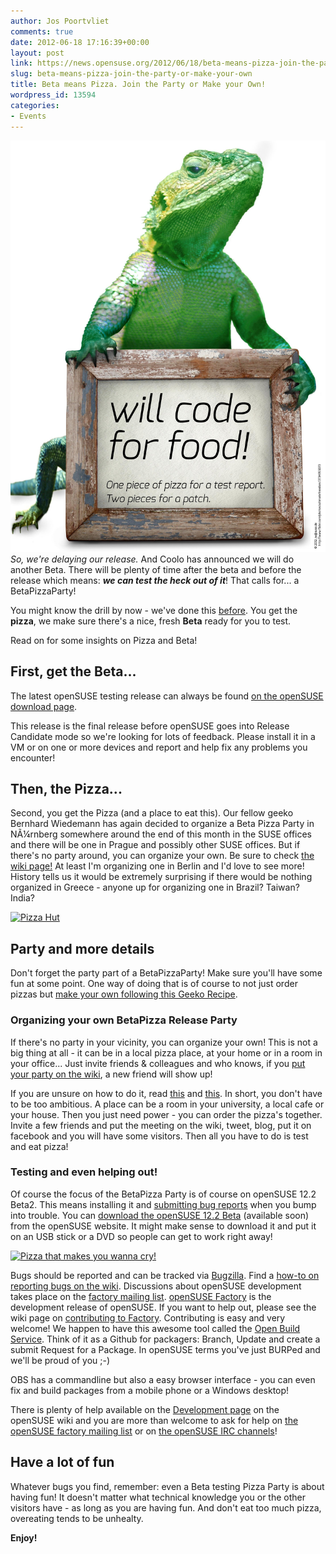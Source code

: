 ```yaml
---
author: Jos Poortvliet
comments: true
date: 2012-06-18 17:16:39+00:00
layout: post
link: https://news.opensuse.org/2012/06/18/beta-means-pizza-join-the-party-or-make-your-own/
slug: beta-means-pizza-join-the-party-or-make-your-own
title: Beta means Pizza. Join the Party or Make your Own!
wordpress_id: 13594
categories:
- Events
---
```


![Will Code for Food Geeko](/wp-content/uploads/2012/06/poster_flickr_3734955073_571dc4efc7_exo.jpg)
_So, we're delaying our release._ And Coolo has announced we will do another Beta. There will be plenty of time after the beta and before the release which means: **_we can test the heck out of it_**! That calls for... a BetaPizzaParty!

You might know the drill by now - we've done this [before](http://news.opensuse.org/2011/09/06/opensuse-celebrates-beta-1-with-pizzabeta-parties/). You get the **pizza**, we make sure there's a nice, fresh **Beta** ready for you to test.

Read on for some insights on Pizza and Beta!<!-- more -->
<!-- more -->


## First, get the Beta...


The latest openSUSE testing release can always be found [on the openSUSE download page](http://software.opensuse.org/developer).

This release is the final release before openSUSE goes into Release Candidate mode so we're looking for lots of feedback. Please install it in a VM or on one or more devices and report and help fix any problems you encounter! 



## Then, the Pizza...


Second, you get the Pizza (and a place to eat this). Our fellow geeko Bernhard Wiedemann has again decided to organize a Beta Pizza Party in NÃ¼rnberg somewhere around the end of this month in the SUSE offices and there will be one in Prague and possibly other SUSE offices. But if there's no party around, you can organize your own. Be sure to check [the wiki page!](http://en.opensuse.org/openSUSE:BetaPizzaParty) At least I'm organizing one in Berlin and I'd love to see more! History tells us it would be extremely surprising if there would be nothing organized in Greece - anyone up for organizing one in Brazil? Taiwan? India?

[![Pizza Hut](http://farm5.static.flickr.com/4053/4225166405_bb5ab44c29_m.jpg)](http://www.flickr.com/photos/ferret111/4225166405/)



## Party and more details


Don't forget the party part of a BetaPizzaParty! Make sure you'll have some fun at some point. One way of doing that is of course to not just order pizzas but [make your own following this Geeko Recipe](http://news.opensuse.org/?p=11150).



### Organizing your own BetaPizza Release Party


If there's no party in your vicinity, you can organize your own! This is not a big thing at all - it can be in a local pizza place, at your home or in a room in your office... Just invite friends & colleagues and who knows, if you [put your party on the wiki](http://en.opensuse.org/openSUSE:BetaPizzaParty), a new friend will show up!

If you are unsure on how to do it, read [this](http://en.opensuse.org/openSUSE:Launch_party_HOWTO) and [this](http://blog.jospoortvliet.com/2011/08/10-steps-to-building-local-community.html). In short, you don't have to be too ambitious. A place can be a room in your university, a local cafe or your house. Then you just need power - you can order the pizza's together. Invite a few friends and put the meeting on the wiki, tweet, blog, put it on facebook and you will have some visitors. Then all you have to do is test and eat pizza!



### Testing and even helping out!


Of course the focus of the BetaPizza Party is of course on openSUSE 12.2 Beta2. This means installing it and [submitting bug reports](http://en.opensuse.org/openSUSE:Submitting_bug_reports) when you bump into trouble. You can [download the openSUSE 12.2 Beta](http://software.opensuse.org/developer) (available soon) from the openSUSE website. It might make sense to download it and put it on an USB stick or a DVD so people can get to work right away!

[![Pizza that makes you wanna cry!](http://farm2.static.flickr.com/1227/597174047_3eb1429c8b_m.jpg)](http://www.flickr.com/photos/57231735@N00/597174047/)

Bugs should be reported and can be tracked via [Bugzilla](http://bugzilla.novell.com/). Find a [how-to on reporting bugs on the wiki](http://en.opensuse.org/openSUSE:Submitting_bug_reports).
Discussions about openSUSE development takes place on the [factory mailing list](http://lists.opensuse.org/opensuse-factory). [openSUSE Factory](http://en.opensuse.org/Portal:Factory) is the development release of openSUSE. If you want to help out, please see the wiki page on [contributing to Factory](http://en.opensuse.org/openSUSE:How_to_contribute_to_Factory). Contributing is easy and very welcome! We happen to have this awesome tool called the [Open Build Service](http://en.opensuse.org/Portal:Build_Service). Think of it as a Github for packagers: Branch, Update and create a submit Request for a Package. In openSUSE terms you've just BURPed and we'll be proud of you ;-)

OBS has a commandline but also a easy browser interface - you can even fix and build packages from a mobile phone or a Windows desktop!

There is plenty of help available on the [Development page](http://en.opensuse.org/Portal:Development) on the openSUSE wiki and you are more than welcome to ask for help on [the openSUSE factory mailing list](http://lists.opensuse.org/opensuse-factory) or on [the openSUSE IRC channels](http://en.opensuse.org/openSUSE:Communication_channels#Instant_chat_.28IRC.29)!



## Have a lot of fun


Whatever bugs you find, remember: even a Beta testing Pizza Party is about having fun! It doesn't matter what technical knowledge you or the other visitors have - as long as you are having fun. And don't eat too much pizza, overeating tends to be unhealty.

**Enjoy!**
